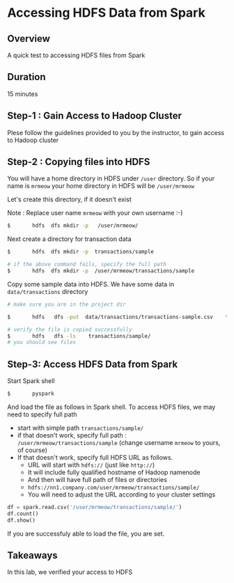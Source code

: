 <link rel='stylesheet' href='../assets/css/main.css'/>

# Accessing HDFS Data from Spark

## Overview

A quick test to accessing HDFS files from Spark

## Duration

15 minutes

## Step-1 : Gain Access to Hadoop Cluster

Plese follow the guidelines provided to you by the instructor, to gain access to Hadoop cluster

## Step-2 : Copying files into HDFS

You will have a home directory in HDFS under `/user` directory.  So if your name is `mrmeow` your home directory in HDFS will be `/user/mrmeow`

Let's create this directory, if it doesn't exist

Note : Replace user name `mrmeow` with your own username :-)

```bash
$       hdfs  dfs mkdir -p   /user/mrmeow/
```

Next create a directory for transaction data

```bash
$       hdfs  dfs mkdir -p  transactions/sample

# if the above command fails, specify the full path
$       hdfs  dfs mkdir -p  /user/mrmeow/transactions/sample
```

Copy some sample data into HDFS.  We have some data in `data/transactions` directory

```bash
# make sure you are in the project dir

$       hdfs   dfs -put  data/transactions/transactions-sample.csv    transactions/sample/

# verify the file is copied successfully
$       hdfs   dfs -ls    transactions/sample/
# you should see files
```

## Step-3: Access HDFS Data from Spark

Start Spark shell

```bash
$       pyspark
```

And load the file as follows in Spark shell.  To access HDFS files, we may need to specify full path

- start with simple path `transactions/sample/`
- if that doesn't work, specify full path :   `/user/mrmeow/transactions/sample`  (change username `mrmeow` to yours, of course)
- If that doesn't work, specify full HDFS URL as follows.
    - URL will start with `hdfs://`  (just like `http://`)
    - It will include fully qualified hostname of Hadoop namenode
    - And then will have full path of files or directories
    - `hdfs://nn1.company.com/user/mrmeow/transactions/sample/`
    - You will need to adjust the URL according to your cluster settings

```python
df = spark.read.csv('/user/mrmeow/transactions/sample/')
df.count()
df.show()
```

If you are successfuly able to load the file, you are set.

## Takeaways

In this lab, we verified your access to HDFS